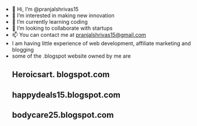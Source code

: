 - 👋 Hi, I’m @pranjalshrivas15
- 👀 I’m interested in making new innovation
- 🌱 I’m currently learning coding
- 💞️ I’m looking to collaborate with startups
- 📫 You can contact me at pranjalshrivas15@gmail.com
- I am having little experience of web development, affiliate marketing and blogging
- some of the .blogspot website owned by me are
  ## Heroicsart. blogspot.com
  ## happydeals15.blogspot.com
  ##  bodycare25.blogspot.com
<!---
pranjalshrivas15/pranjalshrivas15 is a ✨ special ✨ repository because its `README.md` (this file) appears on your GitHub profile.
You can click the Preview link to take a look at your changes.
--->
